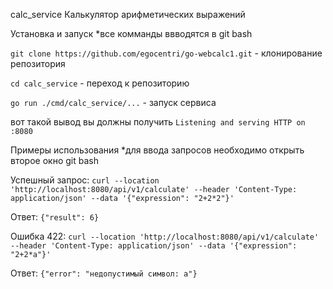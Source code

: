 calc_service
Калькулятор арифметических выражений

Установка и запуск
*все комманды ввводятся в git bash

```git clone https://github.com/egocentri/go-webcalc1.git``` - клонирование репозитория

```cd calc_service``` - переход к репозиторию

```go run ./cmd/calc_service/...``` - запуск сервиса

вот такой вывод вы должны получить ```Listening and serving HTTP on :8080```

Примеры использования
*для ввода запросов необходимо открыть второе окно git bash

Успешный запрос: ```curl --location 'http://localhost:8080/api/v1/calculate' --header 'Content-Type: application/json' --data '{"expression": "2+2*2"}'```

Ответ: ```{"result": 6}```

Ошибка 422: ```curl --location 'http://localhost:8080/api/v1/calculate' --header 'Content-Type: application/json' --data '{"expression": "2+2*a"}'```

Ответ: ```{"error": "недопустимый символ: a"}```
